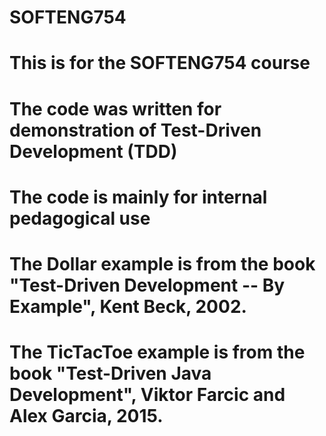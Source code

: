 # SOFTENG754
# This is for the SOFTENG754 course
# The code was written for demonstration of Test-Driven Development (TDD)
# The code is mainly for internal pedagogical use
# The Dollar example is from the book "Test-Driven Development -- By Example", Kent Beck, 2002.
# The TicTacToe example is from the book "Test-Driven Java Development", Viktor Farcic and Alex Garcia, 2015.
